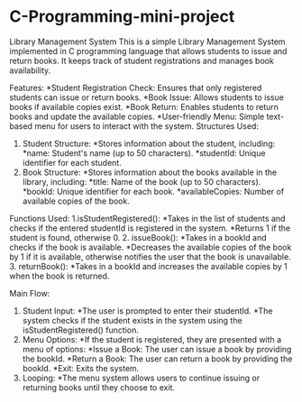 # C-Programming-mini-project
Library Management System
This is a simple Library Management System implemented in C programming language that allows students to issue and return books. It keeps track of student registrations and manages book availability.

Features:
*Student Registration Check: Ensures that only registered students can issue or return books.
*Book Issue: Allows students to issue books if available copies exist.
*Book Return: Enables students to return books and update the available copies.
*User-friendly Menu: Simple text-based menu for users to interact with the system.
 Structures Used:
1. Student Structure:
*Stores information about the student, including:
*name: Student's name (up to 50 characters).
*studentId: Unique identifier for each student.
2. Book Structure:
*Stores information about the books available in the library, including:
*title: Name of the book (up to 50 characters).
*bookId: Unique identifier for each book.
*availableCopies: Number of available copies of the book.

Functions Used:
1.isStudentRegistered():
*Takes in the list of students and checks if the entered studentId is registered in the system.
*Returns 1 if the student is found, otherwise 0.
2. issueBook():
*Takes in a bookId and checks if the book is available.
*Decreases the available copies of the book by 1 if it is available, otherwise notifies the user that the book is unavailable.
3. returnBook():
*Takes in a bookId and increases the available copies by 1 when the book is returned.

Main Flow:
1. Student Input:
*The user is prompted to enter their studentId.
*The system checks if the student exists in the system using the isStudentRegistered() function.
2. Menu Options:
*If the student is registered, they are presented with a menu of options:
*Issue a Book: The user can issue a book by providing the bookId.
*Return a Book: The user can return a book by providing the bookId.
*Exit: Exits the system.
3. Looping:
*The menu system allows users to continue issuing or returning books until they choose to exit.
